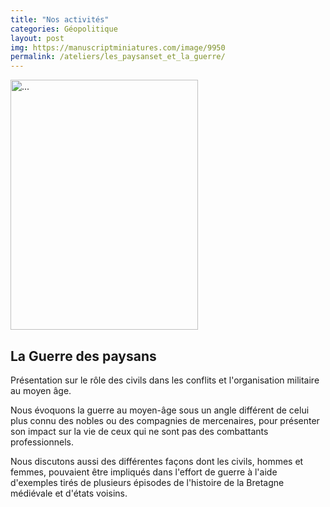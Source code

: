 ```yaml
---
title: "Nos activités"
categories: Géopolitique
layout: post
img: https://manuscriptminiatures.com/image/9950
permalink: /ateliers/les_paysanset_et_la_guerre/
---
```

<div class="col-md-auto">
    <img src="https://manuscriptminiatures.com/image/9950" class="rounded float-start" alt="..." width="300" height="400">
</div>

## La Guerre des paysans
Présentation sur le rôle des civils dans les conflits et l'organisation militaire au moyen âge. 



Nous évoquons la guerre au moyen-âge sous un angle différent de celui plus connu des nobles ou des compagnies de mercenaires, pour présenter son impact sur la vie de ceux qui ne sont pas des combattants professionnels. 

Nous discutons aussi des différentes façons dont les civils, hommes et femmes, pouvaient être impliqués dans l'effort de guerre à l'aide d'exemples tirés de plusieurs épisodes de l'histoire de la Bretagne médiévale et d'états voisins.